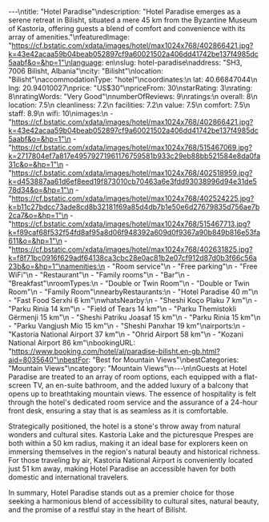 ---\ntitle: "Hotel Paradise"\ndescription: "Hotel Paradise emerges as a serene retreat in Bilisht, situated a mere 45 km from the Byzantine Museum of Kastoria, offering guests a blend of comfort and convenience with its array of amenities."\nfeaturedImage: "https://cf.bstatic.com/xdata/images/hotel/max1024x768/402866421.jpg?k=43e42acaa59b04beab052897cf9a60021502a406dd41742be137f4985dc5aabf&o=&hp=1"\nlanguage: en\nslug: hotel-paradise\naddress: "SH3, 7006 Bilisht, Albania"\ncity: "Bilisht"\nlocation: "Bilisht"\naccommodationType: "hotel"\ncoordinates:\n  lat: 40.66847044\n  lng: 20.94010027\nprice: "US$30"\npriceFrom: 30\nstarRating: 3\nrating: 8\nratingWords: "Very Good"\nnumberOfReviews: 9\nratings:\n  overall: 8\n  location: 7.5\n  cleanliness: 7.2\n  facilities: 7.2\n  value: 7.5\n  comfort: 7.5\n  staff: 8.9\n  wifi: 10\nimages:\n  - "https://cf.bstatic.com/xdata/images/hotel/max1024x768/402866421.jpg?k=43e42acaa59b04beab052897cf9a60021502a406dd41742be137f4985dc5aabf&o=&hp=1"\n  - "https://cf.bstatic.com/xdata/images/hotel/max1024x768/515467069.jpg?k=2717804ef7a817e49579271961176759581b933c29eb88bb521584e8da0fa31c&o=&hp=1"\n  - "https://cf.bstatic.com/xdata/images/hotel/max1024x768/402518959.jpg?k=d453887aa61d6ef8eed19f873010cb70463a6e3fdd93038996d94e31de578d34&o=&hp=1"\n  - "https://cf.bstatic.com/xdata/images/hotel/max1024x768/402524225.jpg?k=b11c27bdcc73ade8cd8b32181f69a85d4db7b1e50e6d27679835d756ae7b2ca7&o=&hp=1"\n  - "https://cf.bstatic.com/xdata/images/hotel/max1024x768/515467713.jpg?k=f89caf68f532f54fd8af95a8d06f948392a609d0f9367a90b849b816e53fa611&o=&hp=1"\n  - "https://cf.bstatic.com/xdata/images/hotel/max1024x768/402631825.jpg?k=f8f71bc0916f629adf64138ca3cbc28e0ac81b2e07cf912d87d0b3f66c56a23b&o=&hp=1"\namenities:\n  - "Room service"\n  - "Free parking"\n  - "Free WiFi"\n  - "Restaurant"\n  - "Family rooms"\n  - "Bar"\n  - "Breakfast"\nroomTypes:\n  - "Double or Twin Room"\n  - "Double or Twin Room"\n  - "Family Room"\nnearbyRestaurants:\n  - "Hotel Paradise 40 m"\n  - "Fast Food Serxhi 6 km"\nwhatsNearby:\n  - "Sheshi Koço Plaku 7 km"\n  - "Parku Rinia 14 km"\n  - "Field of Tears 14 km"\n  - "Parku Themistokli Gërmenji 15 km"\n  - "Sheshi Patriku Joasaf 15 km"\n  - "Parku Rinia 15 km"\n  - "Parku Vangjush Mio 15 km"\n  - "Sheshi Panxhar 19 km"\nairports:\n  - "Kastoria National Airport 37 km"\n  - "Ohrid Airport 58 km"\n  - "Kozani National Airport 86 km"\nbookingURL: "https://www.booking.com/hotel/al/paradise-bilisht.en-gb.html?aid=8035640"\nbestFor: "Best for Mountain Views"\nbestCategories: "Mountain Views"\ncategory: "Mountain Views"\n---\n\nGuests at Hotel Paradise are treated to an array of room options, each equipped with a flat-screen TV, an en-suite bathroom, and the added luxury of a balcony that opens up to breathtaking mountain views. The essence of hospitality is felt through the hotel's dedicated room service and the assurance of a 24-hour front desk, ensuring a stay that is as seamless as it is comfortable.

Strategically positioned, the hotel is a stone's throw away from natural wonders and cultural sites. Kastoria Lake and the picturesque Prespes are both within a 50 km radius, making it an ideal base for explorers keen on immersing themselves in the region's natural beauty and historical richness. For those traveling by air, Kastoria National Airport is conveniently located just 51 km away, making Hotel Paradise an accessible haven for both domestic and international travelers.

In summary, Hotel Paradise stands out as a premier choice for those seeking a harmonious blend of accessibility to cultural sites, natural beauty, and the promise of a restful stay in the heart of Bilisht.